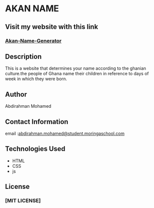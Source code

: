 # AKAN NAME

## Visit my website with this link
   ### [Akan-Name-Generator](https://github.com/xamaan585/Akan-Name-Generator.git)

## Description
This is a website that determines your name according to the ghanian culture.the people of Ghana name their children in reference to days of week in which they were born.

## Author
Abdirahman Mohamed

## Contact Information
email :abdirahman.mohamed@student.moringaschool.com

## Technologies Used
* HTML
* CSS
* js
## License
### [MIT LICENSE]
